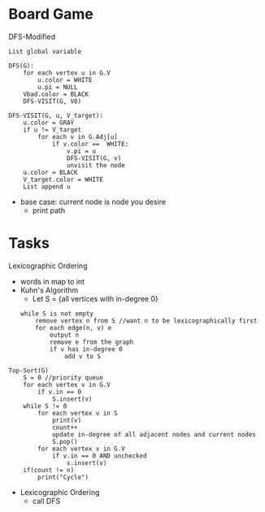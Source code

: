 # **Board Game**

DFS-Modified
```
List global variable

DFS(G):
    for each vertex u in G.V
        u.color = WHITE
        u.pi = NULL
    Vbad.color = BLACK
    DFS-VISIT(G, V0)

DFS-VISIT(G, u, V_target):
    u.color = GRAY
    if u != V_target
        for each v in G.Adj[u]
            if v.color ==  WHITE:
                v.pi = u
                DFS-VISIT(G, v)
                unvisit the node
    u.color = BLACK
    V_target.color = WHITE
    List append u
```
- base case: current node is node you desire
    - print path



# **Tasks**

Lexicographic Ordering
- words in map to int
- Kuhn's Algorithm
    - Let S = {all vertices with in-degree 0}
    ```
    while S is not empty
        remove vertex n from S //want n to be lexicographically first
        for each edge(n, v) e
            output n
            remove e from the graph
            if v has in-degree 0
                add v to S
    ```

```
Top-Sort(G)
    S = 0 //priority queue
    for each vertex v in G.V
        if v.in == 0
            S.insert(v)
    while S != 0
        for each vertex v in S
            print(v)
            count++
            update in-degree of all adjacent nodes and current nodes
            S.pop()
        for each vertex v in G.V
            if v.in == 0 AND unchecked
                s.insert(v)
    if(count != n)
        print("Cycle")
```
- Lexicographic Ordering
    - call DFS 